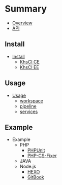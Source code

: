 # Summary

* [Overview](README.md)
* [API](https://docs.ci.khs1994.com)

## Install

* [Install](install.md)
    * [KhsCI CE](install/ce.md)
    * [KhsCI EE](install/ee.md)

## Usage

* [Usage](usage/README.md)
    * [workspace](usage/workspace.md)
    * [pipeline](usage/pipeline.md)
    * [services](usage/services.md)

## Example

* Example
    * PHP
        * [PHPUnit](examples/php/phpunit.md)
        * [PHP-CS-Fixer](examples/php/php-cs-fixer.md)
    * JAVA
    * Node.js
        * [HEXO](examples/nodejs/hexo.md)
        * [GitBook](examples/nodejs/gitbook.md)
